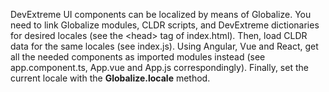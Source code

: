 DevExtreme UI components can be&nbsp;localized by&nbsp;means of&nbsp;Globalize. You need to&nbsp;link Globalize modules, CLDR scripts, and DevExtreme dictionaries for desired locales (see the <head\> tag of&nbsp;index.html). Then, load CLDR data for the same locales (see index.js). Using Angular, Vue and React, get all the needed components as&nbsp;imported modules instead (see app.component.ts, App.vue and App.js correspondingly). Finally, set the current locale with the **Globalize.locale** method.